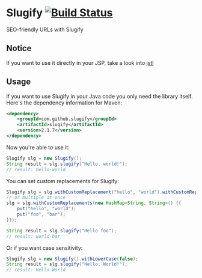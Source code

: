 Slugify [![Build Status](https://secure.travis-ci.org/slugify/slugify.svg?branch=master)](http://travis-ci.org/slugify/slugify)
=======

SEO-friendly URLs with Slugify

Notice
------
If you want to use it directly in your JSP, take a look into [jstl][1]

Usage
-----
If you want to use Slugify in your Java code you only need the library itself.
Here's the dependency information for Maven:

```xml
<dependency>
	<groupId>com.github.slugify</groupId>
	<artifactId>slugify</artifactId>
	<version>2.1.7</version>
</dependency>
```

Now you're able to use it:

```java
Slugify slg = new Slugify();
String result = slg.slugify("Hello, world!");
// result: hello-world
```

You can set custom replacements for Slugify:

```java
Slugify slg = slg.withCustomReplacement("hello", "world").withCustomReplacement("foo", "bar");
// or multiple at once
slg = slg.withCustomReplacements(new HashMap<String, String>() {{
	put("hello", "world");
	put("foo", "bar");
}});
```

```java
String result = slg.slugify("Hello foo");
// result: world-bar
```

Or if you want case sensitivity:

```java
Slugify slg = new Slugify().withLowerCase(false);
String result = slg.slugify("Hello, World!");
// result: Hello-World
```

[1]: http://github.com/slugify/slugify/tree/master/jstl

